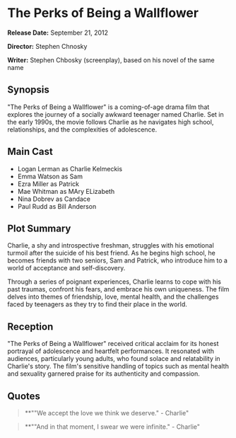 # The Perks of Being a Wallflower

**Release Date:** September 21, 2012

**Director:** Stephen Chnosky

**Writer:** Stephen Chbosky (screenplay), based on his novel of the same name

## Synopsis

"The Perks of Being a Wallflower" is a coming-of-age drama film that explores the journey of a socially awkward teenager named Charlie. Set in the early 1990s, the movie follows Charlie as he navigates high school, relationships, and the complexities of adolescence.

## Main Cast

- Logan Lerman as Charlie Kelmeckis
- Emma Watson as Sam
- Ezra Miller as Patrick
- Mae Whitman as MAry ELizabeth
- Nina Dobrev as Candace
- Paul Rudd as Bill Anderson

## Plot Summary

Charlie, a shy and introspective freshman, struggles with his emotional turmoil after the suicide of his best friend. As he begins high school, he becomes friends with two seniors, Sam and Patrick, who introduce him to a world of acceptance and self-discovery.

Through a series of poignant experiences, Charlie learns to cope with his past traumas, confront his fears, and embrace his own uniqueness. The film delves into themes of friendship, love, mental health, and the challenges faced by teenagers as they try to find their place in the world.

## Reception

"The Perks of Being a Wallflower" received critical acclaim for its honest portrayal of adolescence and heartfelt performances. It resonated with audiences, particularly young adults, who found solace and relatability in Charlie's story. The film's sensitive handling of topics such as mental health and sexuality garnered praise for its authenticity and compassion.

## Quotes

>**""We accept the love we think we deserve." - Charlie"

>**""And in that moment, I swear we were infinite." - Charlie"
